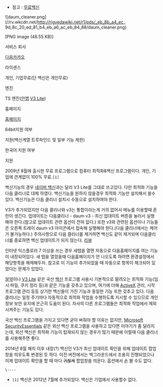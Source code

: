   * 참고 : [무료백신](%EB%AC%B4%EB%A3%8C%EB%B0%B1%EC%8B%A0.md)  

![daum_cleaner.png](//rv.wkcdn.net/http://rigvedawiki.net/r1/pds/_eb_8b_a4_ec_
9d_8c_20_ed_81_b4_eb_a6_ac_eb_84_88/daum_cleaner.png)

[PNG image (48.55 KB)]

서비스 회사

[다음카카오](%EB%8B%A4%EC%9D%8C%EC%B9%B4%EC%B9%B4%EC%98%A4.md)

라이센스

개인, 기업무료(단 백신은 개인무료)

엔진

TS 엔진([안랩](%EC%95%88%EB%9E%A9.md) [V3 Lite](V3%20Lite.md))

홈페이지

[홈페이지](http://cleaner.daum.net)

64bit지원 여부

지원(백신계열 트루파인드 및 일부 기능 제한)

한국어 지원 여부

지원

  
2009년 8월에 출시한 무료 프로그램으로 컴퓨터 최적화&백신 프로그램이다. 개인, 기업에 관계없이 100% 무료.`[1]`

백신기능의 경우 [네이버 백신](%EB%84%A4%EC%9D%B4%EB%B2%84%20%EB%B0%B1%EC%8B%A0.md)과는 달리
V3 Lite를 그대로 쓰고있다. 다만 최적화 기능을 다음 클리너로 대체 하였다. 백신기능을 원하지 않을경우 최적화 기능만 설치해서 쓸수
있다. 백신기능은 다음 클리너 설치시 수동으로 설치하여야 한다.

V3가 추가되었지만 다음 클리너와 v3는 통합이라는게 거의 없어서 메뉴를 이용할때 혼란이 생긴다. 업데이트는 다음클리너 - daum v3 -
최신 업데이트 버튼을 눌러서 실행해야 한다.(참고로 업데이트 관련 옵션이 전혀 없다.) 또한 v3와 관련된 옵션이나 기능들은 오른쪽 트레이
daum v3 아이콘에서 접속해 실행해야 한다.(다음 클리너에서는 제어가 불가능하다.) 주의사항으로 다음 클리너를 제거하면 백신도 같이
제거되며 다음클리너를 종료하면 백신 업데이트가 되지 않는다. [리뷰](http://hummingbird.tistory.com/3980)

인터넷 익스플로러 7 이상을 쓰는 경우 새탭을 열면 자동으로 다음홈페이지를 여는 기능이 내장되어있다. 새 탭을 열었을때 다음홈페이지가 안
나오도록 하려면 환경설정에서 해당항목을 해제해두자. 참고로 이 기능이 추가되었을 때 자동으로 항목이 체크되어 있었다는 문제가 있었다.

[알약](%EC%95%8C%EC%95%BD.md)이나 [V3 Lite](V3%20Lite.md) 같은 국산
[백신](%EB%B0%B1%EC%8B%A0.md) 프로그램 사용시 기본적으로 딸려오는 최적화 기능(임시 파일, 쿠키 정리 등)과 같은
기능을 갖추고 있으며, 여기에 더해 [ActiveX](ActiveX.md) 관리, 시작프로그램 관리 등등 상기한 백신들이 가진 기능과
동일한 기능 또한 갖추고 있다. 다음 클리너는 일정 주기마다 자동적으로 최적화 작업을 수행하도록 지시할 수 있으므로 개인정보 보안 유지에
은근히 도움이 된다. 자사의 다른 프로그램들은 최적화 작업에서 제외시켜주는 기능도 있다.

국산 백신 프로그램을 가지고 있다면 굳이 써줘야 할 이유는 없지만, [Microsoft SecurityEssentials](Microsoft%20Security%20Essentials.md) 같은 외산 백신 프로그램을 사용하고 있다면
이야기가 좀 달라지는데, 외산 백신은 최적화 기능이 탑재되지 않는 경우가 많기 때문에 이럴때 다음 클리너를 사용해주면 좋다.

2014년 8월 패치 이후 내장(?) 백신인 V3가 최신 업데이트 확인을 위해 업데이트 팝업창을 띄우도록 변경된 듯 하다. 이전 버전에서는
백그라운드에서 조용히 진행되었으나 이제 업데이트 확인을 할 때 마다 <del>귀찮게</del> 팝업창을 띄운다. 옵션에서 손 볼 수도 없다.  

`\----`

  * `[1]` 백신은 2012년 7월에 추가되었다. 백신은 기업에서 사용할수 없다.

